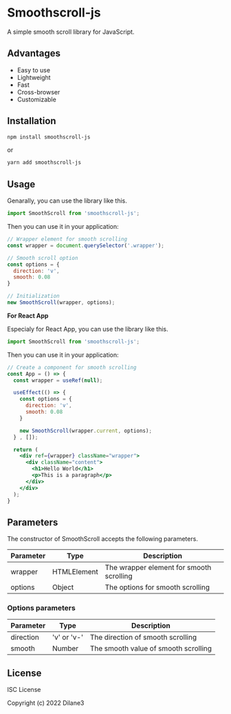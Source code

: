 # Smoothscroll-js
  
A simple smooth scroll library for JavaScript. 

## Advantages

* Easy to use
* Lightweight
* Fast
* Cross-browser
* Customizable

## Installation

```bash
npm install smoothscroll-js
```

or 

```bash
yarn add smoothscroll-js
```

## Usage

Genarally, you can use the library like this.

```jsx
import SmoothScroll from 'smoothscroll-js';
```

Then you can use it in your application:

```jsx
// Wrapper element for smooth scrolling
const wrapper = document.querySelector('.wrapper');

// Smooth scroll option
const options = {
  direction: 'v',
  smooth: 0.08
}

// Initialization
new SmoothScroll(wrapper, options);
```

**For React App**

Especialy for React App, you can use the library like this.

```jsx
import SmoothScroll from 'smoothscroll-js';
```

Then you can use it in your application:

```jsx
// Create a component for smooth scrolling
const App = () => {
  const wrapper = useRef(null);

  useEffect(() => {
    const options = {
      direction: 'v',
      smooth: 0.08
    }

    new SmoothScroll(wrapper.current, options);
  } , []);

  return (
    <div ref={wrapper} className="wrapper">
      <div className="content">
        <h1>Hello World</h1>
        <p>This is a paragraph</p>
      </div>
    </div>
  );
}

```

## Parameters

The constructor of SmoothScroll accepts the following parameters.

| Parameter | Type        | Description |
| --------- | ----------- | ----------- |
| wrapper   | HTMLElement | The wrapper element for smooth scrolling |
| options   | Object      | The options for smooth scrolling |

### Options parameters

| Parameter | Type            | Description |
| --------- | --------------- | ----------- |
| direction | 'v' or 'v-'      | The direction of smooth scrolling |
| smooth    | Number          | The smooth value of smooth scrolling |

## License

ISC License

Copyright (c) 2022 Dilane3
